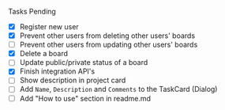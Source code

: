 Tasks Pending

- [x] Register new user
- [x] Prevent other users from deleting other users' boards
- [ ] Prevent other users from updating other users' boards
- [x] Delete a board
- [ ] Update public/private status of a board
- [x] Finish integration API's
- [ ] Show description in project card
- [ ] Add `Name`, `Description` and `Comments` to the TaskCard (Dialog)
- [ ] Add "How to use" section in readme.md
